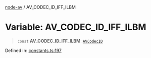 [node-av](../globals.md) / AV\_CODEC\_ID\_IFF\_ILBM

# Variable: AV\_CODEC\_ID\_IFF\_ILBM

> `const` **AV\_CODEC\_ID\_IFF\_ILBM**: [`AVCodecID`](../type-aliases/AVCodecID.md)

Defined in: [constants.ts:197](https://github.com/seydx/av/blob/f8631fc881b394300b1479f511d55cf1c370a87f/src/constants/constants.ts#L197)
